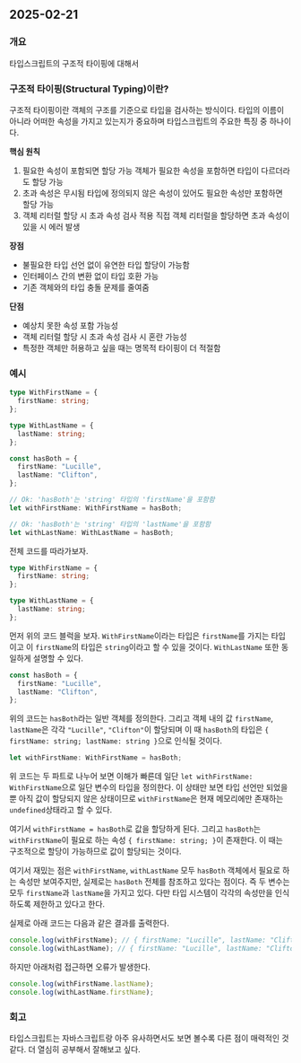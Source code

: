## 2025-02-21

### 개요

타입스크립트의 구조적 타이핑에 대해서

### 구조적 타이핑(Structural Typing)이란?

구조적 타이핑이란 객체의 구조를 기준으로 타입을 검사하는 방식이다. 타입의 이름이 아니라 어떠한 속성을 가지고 있는지가 중요하며 타입스크립트의 주요한 특징 중 하나이다.

**핵심 원칙**

1. 필요한 속성이 포함되면 할당 가능
   객체가 필요한 속성을 포함하면 타입이 다르더라도 할당 가능
2. 초과 속성은 무시됨
   타입에 정의되지 않은 속성이 있어도 필요한 속성만 포함하면 할당 가능
3. 객체 리터럴 할당 시 초과 속성 검사 적용
   직접 객체 리터럴을 할당하면 초과 속성이 있을 시 에러 발생

**장점**

- 불필요한 타입 선언 없이 유연한 타입 할당이 가능함
- 인터페이스 간의 변환 없이 타입 호환 가능
- 기존 객체와의 타입 충돌 문제를 줄여줌

**단점**

- 예상치 못한 속성 포함 가능성
- 객체 리터럴 할당 시 초과 속성 검사 시 혼란 가능성
- 특정한 객체만 허용하고 싶을 때는 명목적 타이핑이 더 적절함

### 예시

```typescript
type WithFirstName = {
  firstName: string;
};

type WithLastName = {
  lastName: string;
};

const hasBoth = {
  firstName: "Lucille",
  lastName: "Clifton",
};

// Ok: 'hasBoth'는 'string' 타입의 'firstName'을 포함함
let withFirstName: WithFirstName = hasBoth;

// Ok: 'hasBoth'는 'string' 타입의 'lastName'을 포함함
let withLastName: WithLastName = hasBoth;
```

전체 코드를 따라가보자.

```typescript
type WithFirstName = {
  firstName: string;
};

type WithLastName = {
  lastName: string;
};
```

먼저 위의 코드 블럭을 보자. `WithFirstName`이라는 타입은 `firstName`를 가지는 타입이고 이 `firstName`의 타입은 `string`이라고 할 수 있을 것이다. `WithLastName` 또한 동일하게 설명할 수 있다.

```typescript
const hasBoth = {
  firstName: "Lucille",
  lastName: "Clifton",
};
```

위의 코드는 `hasBoth`라는 일반 객체를 정의한다. 그리고 객체 내의 값 `firstName`, `lastName`은 각각 `"Lucille"`, `"Clifton"`이 할당되며 이 때 `hasBoth`의 타입은 `{ firstName: string; lastName: string }`으로 인식될 것이다.

```typescript
let withFirstName: WithFirstName = hasBoth;
```

위 코드는 두 파트로 나누어 보면 이해가 빠른데 일단 `let withFirstName: WithFirstName`으로 일단 변수의 타입을 정의한다. 이 상태만 보면 타입 선언만 되었을 뿐 아직 값이 할당되지 않은 상태이므로 `withFirstName`은 현재 메모리에만 존재하는 `undefined`상태라고 할 수 있다.

여기서 `withFirstName = hasBoth`로 값을 할당하게 된다. 그리고 `hasBoth`는 `withFirstName`이 필요로 하는 속성 `{ firstName: string; }`이 존재한다. 이 때는 구조적으로 할당이 가능하므로 값이 할당되는 것이다.

여기서 재밌는 점은 `withFirstName`, `withLastName` 모두 `hasBoth` 객체에서 필요로 하는 속성만 보여주지만, 실제로는 `hasBoth` 전체를 참조하고 있다는 점이다. 즉 두 변수는 모두 `firstName`과 `lastName`을 가지고 있다. 다만 타입 시스템이 각각의 속성만을 인식하도록 제한하고 있다고 한다.

실제로 아래 코드는 다음과 같은 결과를 출력한다.

```typescript
console.log(withFirstName); // { firstName: "Lucille", lastName: "Clifton" }
console.log(withLastName); // { firstName: "Lucille", lastName: "Clifton" }
```

하지만 아래처럼 접근하면 오류가 발생한다.

```typescript
console.log(withFirstName.lastName);
console.log(withLastName.firstName);
```

### 회고

타입스크립트는 자바스크립트랑 아주 유사하면서도 보면 볼수록 다른 점이 매력적인 것 같다. 더 열심히 공부해서 잘해보고 싶다.
